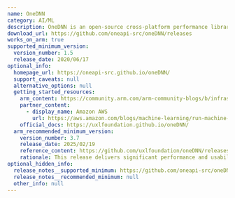 ```yaml
---
name: OneDNN
category: AI/ML
description: OneDNN is an open-source cross-platform performance library of basic building blocks for deep learning applications.
download_url: https://github.com/oneapi-src/oneDNN/releases
works_on_arm: true
supported_minimum_version:
  version_number: 1.5
  release_date: 2020/06/17
optional_info:
  homepage_url: https://oneapi-src.github.io/oneDNN/
  support_caveats: null
  alternative_options: null
  getting_started_resources:
    arm_content: https://community.arm.com/arm-community-blogs/b/infrastructure-solutions-blog/posts/machine-learning-inference-on-aws-graviton3
    partner_content:
      - display_name: Amazon AWS
        url: https://aws.amazon.com/blogs/machine-learning/run-machine-learning-inference-workloads-on-aws-graviton-based-instances-with-amazon-sagemaker/
    official_docs: https://uxlfoundation.github.io/oneDNN/
  arm_recommended_minimum_version:
    version_number: 3.7
    release_date: 2025/02/19
    reference_content: https://github.com/uxlfoundation/oneDNN/releases/tag/v3.7
    rationale: This release delivers significant performance and usability improvements for AArch64-based processors. Performance enhancements include improved bf16 matrix multiplication (matmul) with fp32 destination using the Arm Compute Library (ACL), as well as better performance for bf16-to-fp32 reordering, bf16 reordering in general, and bf16 convolution operations via ACL. On the usability front, the release adds support for ACL’s ThreadpoolScheduler through thread_local configuration, fixes a memory inefficiency by enabling proper use of scratchpad memory in ACL matmuls, and makes the ACL matmul primitive thread-safe to support concurrent execution. Together, these changes enhance both computational throughput and multi-threaded execution efficiency on Arm-based platforms.
optional_hidden_info:
  release_notes__supported_minimum: https://github.com/oneapi-src/oneDNN/releases/tag/v1.5
  release_notes__recommended_minimum: null
  other_info: null
---
```

